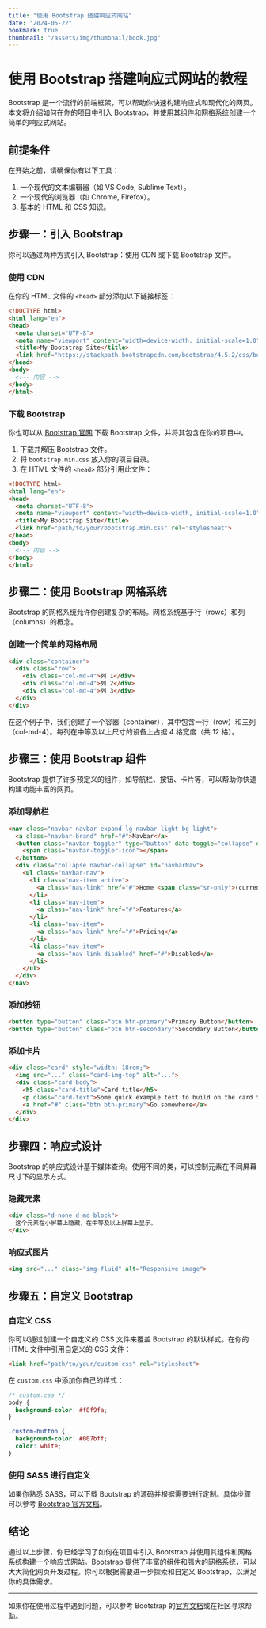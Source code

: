 ```yaml
---
title: "使用 Bootstrap 搭建响应式网站"
date: "2024-05-22"
bookmark: true
thumbnail: "/assets/img/thumbnail/book.jpg"
---
```


# 使用 Bootstrap 搭建响应式网站的教程

Bootstrap 是一个流行的前端框架，可以帮助你快速构建响应式和现代化的网页。本文将介绍如何在你的项目中引入 Bootstrap，并使用其组件和网格系统创建一个简单的响应式网站。

## 前提条件

在开始之前，请确保你有以下工具：

1. 一个现代的文本编辑器（如 VS Code, Sublime Text）。
2. 一个现代的浏览器（如 Chrome, Firefox）。
3. 基本的 HTML 和 CSS 知识。

## 步骤一：引入 Bootstrap

你可以通过两种方式引入 Bootstrap：使用 CDN 或下载 Bootstrap 文件。

### 使用 CDN

在你的 HTML 文件的 `<head>` 部分添加以下链接标签：

```html
<!DOCTYPE html>
<html lang="en">
<head>
  <meta charset="UTF-8">
  <meta name="viewport" content="width=device-width, initial-scale=1.0">
  <title>My Bootstrap Site</title>
  <link href="https://stackpath.bootstrapcdn.com/bootstrap/4.5.2/css/bootstrap.min.css" rel="stylesheet">
</head>
<body>
  <!-- 内容 -->
</body>
</html>
```

### 下载 Bootstrap

你也可以从 [Bootstrap 官网](https://getbootstrap.com/) 下载 Bootstrap 文件，并将其包含在你的项目中。

1. 下载并解压 Bootstrap 文件。
2. 将 `bootstrap.min.css` 放入你的项目目录。
3. 在 HTML 文件的 `<head>` 部分引用此文件：

```html
<!DOCTYPE html>
<html lang="en">
<head>
  <meta charset="UTF-8">
  <meta name="viewport" content="width=device-width, initial-scale=1.0">
  <title>My Bootstrap Site</title>
  <link href="path/to/your/bootstrap.min.css" rel="stylesheet">
</head>
<body>
  <!-- 内容 -->
</body>
</html>
```

## 步骤二：使用 Bootstrap 网格系统

Bootstrap 的网格系统允许你创建复杂的布局。网格系统基于行（rows）和列（columns）的概念。

### 创建一个简单的网格布局

```html
<div class="container">
  <div class="row">
    <div class="col-md-4">列 1</div>
    <div class="col-md-4">列 2</div>
    <div class="col-md-4">列 3</div>
  </div>
</div>
```

在这个例子中，我们创建了一个容器（container），其中包含一行（row）和三列（col-md-4）。每列在中等及以上尺寸的设备上占据 4 格宽度（共 12 格）。

## 步骤三：使用 Bootstrap 组件

Bootstrap 提供了许多预定义的组件，如导航栏、按钮、卡片等，可以帮助你快速构建功能丰富的网页。

### 添加导航栏

```html
<nav class="navbar navbar-expand-lg navbar-light bg-light">
  <a class="navbar-brand" href="#">Navbar</a>
  <button class="navbar-toggler" type="button" data-toggle="collapse" data-target="#navbarNav" aria-controls="navbarNav" aria-expanded="false" aria-label="Toggle navigation">
    <span class="navbar-toggler-icon"></span>
  </button>
  <div class="collapse navbar-collapse" id="navbarNav">
    <ul class="navbar-nav">
      <li class="nav-item active">
        <a class="nav-link" href="#">Home <span class="sr-only">(current)</span></a>
      </li>
      <li class="nav-item">
        <a class="nav-link" href="#">Features</a>
      </li>
      <li class="nav-item">
        <a class="nav-link" href="#">Pricing</a>
      </li>
      <li class="nav-item">
        <a class="nav-link disabled" href="#">Disabled</a>
      </li>
    </ul>
  </div>
</nav>
```

### 添加按钮

```html
<button type="button" class="btn btn-primary">Primary Button</button>
<button type="button" class="btn btn-secondary">Secondary Button</button>
```

### 添加卡片

```html
<div class="card" style="width: 18rem;">
  <img src="..." class="card-img-top" alt="...">
  <div class="card-body">
    <h5 class="card-title">Card title</h5>
    <p class="card-text">Some quick example text to build on the card title and make up the bulk of the card's content.</p>
    <a href="#" class="btn btn-primary">Go somewhere</a>
  </div>
</div>
```

## 步骤四：响应式设计

Bootstrap 的响应式设计基于媒体查询。使用不同的类，可以控制元素在不同屏幕尺寸下的显示方式。

### 隐藏元素

```html
<div class="d-none d-md-block">
  这个元素在小屏幕上隐藏，在中等及以上屏幕上显示。
</div>
```

### 响应式图片

```html
<img src="..." class="img-fluid" alt="Responsive image">
```

## 步骤五：自定义 Bootstrap

### 自定义 CSS

你可以通过创建一个自定义的 CSS 文件来覆盖 Bootstrap 的默认样式。在你的 HTML 文件中引用自定义的 CSS 文件：

```html
<link href="path/to/your/custom.css" rel="stylesheet">
```

在 `custom.css` 中添加你自己的样式：

```css
/* custom.css */
body {
  background-color: #f8f9fa;
}

.custom-button {
  background-color: #007bff;
  color: white;
}
```

### 使用 SASS 进行自定义

如果你熟悉 SASS，可以下载 Bootstrap 的源码并根据需要进行定制。具体步骤可以参考 [Bootstrap 官方文档](https://getbootstrap.com/docs/4.5/getting-started/theming/#sass)。

## 结论

通过以上步骤，你已经学习了如何在项目中引入 Bootstrap 并使用其组件和网格系统构建一个响应式网站。Bootstrap 提供了丰富的组件和强大的网格系统，可以大大简化网页开发过程。你可以根据需要进一步探索和自定义 Bootstrap，以满足你的具体需求。

---

如果你在使用过程中遇到问题，可以参考 Bootstrap 的[官方文档](https://getbootstrap.com/docs/)或在社区寻求帮助。
